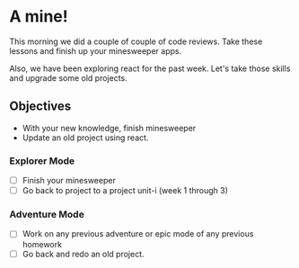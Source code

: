 # A mine!

This morning we did a couple of couple of code reviews. Take these lessons and finish up your minesweeper apps.

Also, we have been exploring react for the past week. Let's take those skills and upgrade some old projects.

## Objectives

- With your new knowledge, finish minesweeper
- Update an old project using react.

### Explorer Mode

- [ ] Finish your minesweeper
- [ ] Go back to project to a project unit-i (week 1 through 3)

### Adventure Mode

- [ ] Work on any previous adventure or epic mode of any previous homework
- [ ] Go back and redo an old project.

